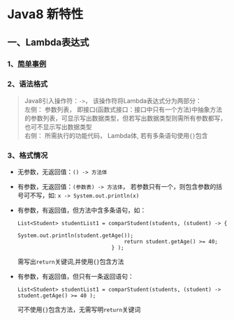 # Java8 新特性

## 一、Lambda表达式

### 1、[简单事例](./src/lambda/TestLambda.java)

### 2、语法格式

> Java8引入操作符：`->`， 该操作符将Lambda表达式分为两部分：  
左侧： 参数列表， 即接口(函数式接口：接口中只有一个方法)中抽象方法的参数列表，可显示写出数据类型，但若写出数据类型则需所有参数都写，也可不显示写出数据类型  
右侧： 所需执行的功能代码， Lambda体, 若有多条语句使用`{}`包含

### 3、格式情况

-   无参数，无返回值：`() -> 方法体`

-   有参数，无返回值：`(参数表) -> 方法体`， 若参数只有一个，则包含参数的括号可不写，如: `x -> System.out.println(x)`

-   有参数，有返回值，但方法中含多条语句，如：
    ```
    List<Student> studentList1 = comparStudent(students, (student) -> {
                                      System.out.println(student.getAge());
                                      return student.getAge() >= 40; 
                                  } );
    ```
    需写出`return`关键词,并使用`{}`包含方法
   
-   有参数，有返回值，但只有一条返回语句：
    ```
    List<Student> studentList1 = comparStudent(students, (student) -> student.getAge() >= 40 );
    ```
    可不使用`{}`包含方法，无需写明`return`关键词
    



